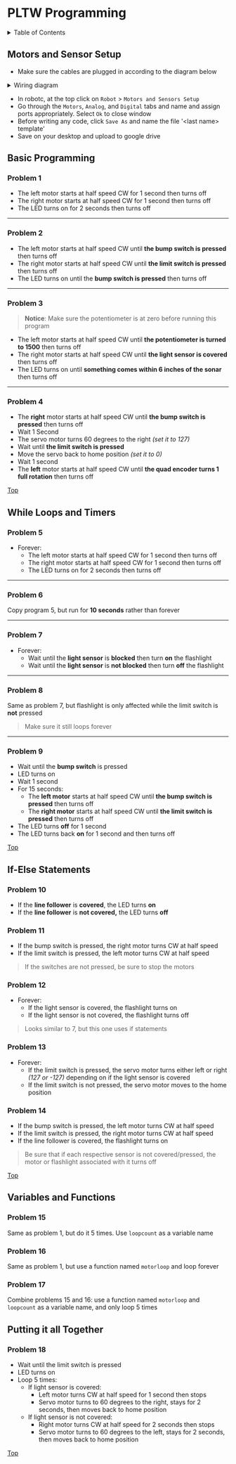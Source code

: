 # PLTW Programming

<details>
    <summary>Table of Contents</summary>

- [PLTW Programming](#pltw-programming)
  - [Motors and Sensor Setup](#motors-and-sensor-setup)
  - [Basic Programming](#basic-programming)
    - [Problem 1](#problem-1)
    - [Problem 2](#problem-2)
    - [Problem 3](#problem-3)
    - [Problem 4](#problem-4)
  - [While Loops and Timers](#while-loops-and-timers)
    - [Problem 5](#problem-5)
    - [Problem 6](#problem-6)
    - [Problem 7](#problem-7)
    - [Problem 8](#problem-8)
    - [Problem 9](#problem-9)
  - [If-Else Statements](#if-else-statements)
    - [Problem 10](#problem-10)
    - [Problem 11](#problem-11)
    - [Problem 12](#problem-12)
    - [Problem 13](#problem-13)
    - [Problem 14](#problem-14)
  - [Variables and Functions](#variables-and-functions)
    - [Problem 15](#problem-15)
    - [Problem 16](#problem-16)
    - [Problem 17](#problem-17)
  - [Putting it all Together](#putting-it-all-together)
    - [Problem 18](#problem-18)

</details>

## Motors and Sensor Setup
  
- Make sure the cables are plugged in according to the diagram below

<details>
    <summary>Wiring diagram</summary>
    <img src="wiring-diagram.png" alt="wiring diagram"></img>
</details>

- In robotc, at the top click on `Robot` > `Motors and Sensors Setup`
- Go through the `Motors`, `Analog`, and `Digital` tabs and name and assign ports appropriately. Select `Ok` to close window
- Before writing any code, click `Save As` and name the file '\<last name> template'
- Save on your desktop and upload to google drive

## Basic Programming

### Problem 1

- The left motor starts at half speed CW for 1 second then turns off
- The right motor starts at half speed CW for 1 second then turns off
- The LED turns on for 2 seconds then turns off

___

### Problem 2

- The left motor starts at half speed CW until __the bump switch is pressed__ then turns off
- The right motor starts at half speed CW until __the limit switch is pressed__ then turns off
- The LED turns on until the __bump switch is pressed__ then turns off

___

### Problem 3

>__Notice__: Make sure the potentiometer is at zero before running this program

- The left motor starts at half speed CW until __the potentiometer is turned to 1500__ then turns off
- The right motor starts at half speed CW until __the light sensor is covered__ then turns off
- The LED turns on until __something comes within 6 inches of the sonar__ then turns off

___

### Problem 4

- The __right__ motor starts at half speed CW until __the bump switch is pressed__ then turns off
- Wait 1 Second
- The servo motor turns 60 degrees to the right _(set it to 127)_
- Wait until __the limit switch is pressed__
- Move the servo back to home position _(set it to 0)_
- Wait 1 second
- The __left__ motor starts at half speed CW until __the quad encoder turns 1 full rotation__ then turns off

[Top](#pltw-programming)

## While Loops and Timers

### Problem 5

- Forever:
  - The left motor starts at half speed CW for 1 second then turns off
  - The right motor starts at half speed CW for 1 second then turns off
  - The LED turns on for 2 seconds then turns off

___

### Problem 6

Copy program 5, but run for __10 seconds__ rather than forever

___

### Problem 7

- Forever:
  - Wait until the __light sensor__ is __blocked__ then turn __on__ the flashlight
  - Wait until the __light sensor__ is __not blocked__ then turn __off__ the flashlight

___

### Problem 8

Same as problem 7, but flashlight is only affected while the limit switch is __not__ pressed
>Make sure it still loops forever

___

### Problem 9

- Wait until the __bump switch__ is pressed
- LED turns on
- Wait 1 second
- For 15 seconds:
  - The __left motor__ starts at half speed CW until __the bump switch is pressed__ then turns off
  - The __right motor__ starts at half speed CW until __the limit switch is pressed__ then turns off
- The LED turns __off__ for 1 second
- The LED turns back __on__ for 1 second and then turns off

[Top](#pltw-programming)

## If-Else Statements

### Problem 10

- If the __line follower__ is __covered__, the LED turns __on__
- If the __line follower__ is __not covered,__ the LED turns __off__

### Problem 11

- If the bump switch is pressed, the right motor turns CW at half speed
- If the limit switch is pressed, the left motor turns CW at half speed

>If the switches are not pressed, be sure to stop the motors

### Problem 12

- Forever:
  - If the light sensor is covered, the flashlight turns on
  - If the light sensor is not covered, the flashlight turns off

>Looks similar to 7, but this one uses if statements

### Problem 13

- Forever:
  - If the limit switch is pressed, the servo motor turns either left or right _(127 or -127)_ depending on if the light sensor is covered
  - If the limit switch is not pressed, the servo motor moves to the home position

### Problem 14

- If the bump switch is pressed, the left motor turns CW at half speed
- If the limit switch is pressed, the right motor turns CW at half speed
- If the line follower is covered, the flashlight turns on

>Be sure that if each respective sensor is not covered/pressed, the motor or flashlight associated with it turns off

[Top](#pltw-programming)

## Variables and Functions

### Problem 15

Same as problem 1, but do it 5 times. Use `loopcount` as a variable name

### Problem 16

Same as problem 1, but use a function named `motorloop` and loop forever

### Problem 17

Combine problems 15 and 16: use a function named `motorloop` and `loopcount` as a variable name, and only loop 5 times

## Putting it all Together

### Problem 18

- Wait until the limit switch is pressed
- LED turns on
- Loop 5 times:
  - If light sensor is covered:
    - Left motor turns CW at half speed for 1 second then stops
    - Servo motor turns to 60 degrees to the right, stays for 2 seconds, then moves back to home position
  - If light sensor is not covered:
    - Right motor turns CW at half speed for 2 seconds then stops
    - Servo motor turns to 60 degrees to the left, stays for 2 seconds, then moves back to home position

[Top](#pltw-programming)
